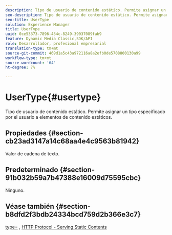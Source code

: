 ```yaml
---
description: Tipo de usuario de contenido estático. Permite asignar un tipo especificado por el usuario a elementos de contenido estáticos.
seo-description: Tipo de usuario de contenido estático. Permite asignar un tipo especificado por el usuario a elementos de contenido estáticos.
seo-title: UserType
solution: Experience Manager
title: UserType
uuid: 0ce53373-7896-434c-8249-39037089fab9
feature: Dynamic Media Classic,SDK/API
role: Desarrollador, profesional empresarial
translation-type: tm+mt
source-git-commit: 469d1a5c43a972116a8a2efb0de5708800130a99
workflow-type: tm+mt
source-wordcount: '64'
ht-degree: 7%

---
```



# UserType{#usertype}

Tipo de usuario de contenido estático. Permite asignar un tipo especificado por el usuario a elementos de contenido estáticos.

## Propiedades {#section-cb23ad3147a14c68aa4e4c9563b81942}

Valor de cadena de texto.

## Predeterminado {#section-91b032b59a7b47388e16009d75595cbc}

Ninguno.

## Véase también {#section-b8dfd2f3bdb24334bcd759d2b366e3c7}

[type=](/help/aem-is-ir-api/is-api/http-ref/image-serving-api-ref/c-http-protocol-reference/c-command-reference/r-type.md) ,  [HTTP Protocol - Serving Static Contents](/help/aem-is-ir-api/is-api/http-ref/image-serving-api-ref/c-http-protocol-reference/c-syntax-and-features/r-serving-static-non-image-content.md)
